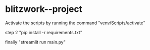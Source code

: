 # blitzwork--project

Activate the scripts by running the command "venv/Scripts/activate"

step 2 "pip install -r requirements.txt"

finally "streamlit run main.py"
